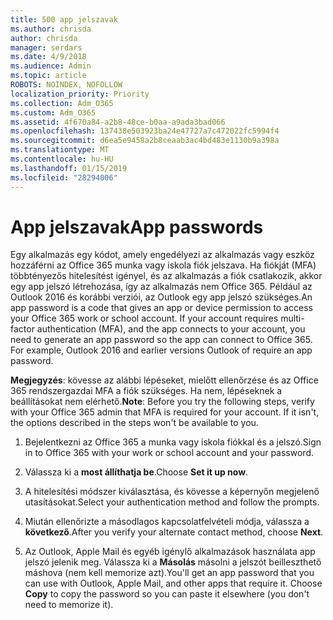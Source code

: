 ```yaml
---
title: 500 app jelszavak
ms.author: chrisda
author: chrisda
manager: serdars
ms.date: 4/9/2018
ms.audience: Admin
ms.topic: article
ROBOTS: NOINDEX, NOFOLLOW
localization_priority: Priority
ms.collection: Adm_O365
ms.custom: Adm_O365
ms.assetid: 4f670a84-a2b8-48ce-b0aa-a9ada3bad066
ms.openlocfilehash: 137438e503923ba24e47727a7c472022fc5994f4
ms.sourcegitcommit: d6ea5e9458a2b8ceaab3ac4bd483e1130b9a398a
ms.translationtype: MT
ms.contentlocale: hu-HU
ms.lasthandoff: 01/15/2019
ms.locfileid: "28294006"
---
```

# <a name="app-passwords"></a><span data-ttu-id="92b71-102">App jelszavak</span><span class="sxs-lookup"><span data-stu-id="92b71-102">App passwords</span></span>

<span data-ttu-id="92b71-p101">Egy alkalmazás egy kódot, amely engedélyezi az alkalmazás vagy eszköz hozzáférni az Office 365 munka vagy iskola fiók jelszava. Ha fiókját (MFA) többtényezős hitelesítést igényel, és az alkalmazás a fiók csatlakozik, akkor egy app jelszó létrehozása, így az alkalmazás nem Office 365. Például az Outlook 2016 és korábbi verziói, az Outlook egy app jelszó szükséges.</span><span class="sxs-lookup"><span data-stu-id="92b71-p101">An app password is a code that gives an app or device permission to access your Office 365 work or school account. If your account requires multi-factor authentication (MFA), and the app connects to your account, you need to generate an app password so the app can connect to Office 365. For example, Outlook 2016 and earlier versions Outlook of require an app password.</span></span>
  
 <span data-ttu-id="92b71-p102">**Megjegyzés**: kövesse az alábbi lépéseket, mielőtt ellenőrzése és az Office 365 rendszergazdai MFA a fiók szükséges. Ha nem, lépéseknek a beállításokat nem elérhető.</span><span class="sxs-lookup"><span data-stu-id="92b71-p102">**Note**: Before you try the following steps, verify with your Office 365 admin that MFA is required for your account. If it isn't, the options described in the steps won't be available to you.</span></span>
  
1. <span data-ttu-id="92b71-108">Bejelentkezni az Office 365 a munka vagy iskola fiókkal és a jelszó.</span><span class="sxs-lookup"><span data-stu-id="92b71-108">Sign in to Office 365 with your work or school account and your password.</span></span>
    
2. <span data-ttu-id="92b71-109">Válassza ki a **most állíthatja be**.</span><span class="sxs-lookup"><span data-stu-id="92b71-109">Choose **Set it up now**.</span></span>
    
3. <span data-ttu-id="92b71-110">A hitelesítési módszer kiválasztása, és kövesse a képernyőn megjelenő utasításokat.</span><span class="sxs-lookup"><span data-stu-id="92b71-110">Select your authentication method and follow the prompts.</span></span>
    
4. <span data-ttu-id="92b71-111">Miután ellenőrizte a másodlagos kapcsolatfelvételi módja, válassza a **következő**.</span><span class="sxs-lookup"><span data-stu-id="92b71-111">After you verify your alternate contact method, choose **Next**.</span></span>
    
5. <span data-ttu-id="92b71-p103">Az Outlook, Apple Mail és egyéb igénylő alkalmazások használata app jelszó jelenik meg. Válassza ki a **Másolás** másolni a jelszót beilleszthető máshova (nem kell memorize azt).</span><span class="sxs-lookup"><span data-stu-id="92b71-p103">You'll get an app password that you can use with Outlook, Apple Mail, and other apps that require it. Choose **Copy** to copy the password so you can paste it elsewhere (you don't need to memorize it).</span></span> 
    

